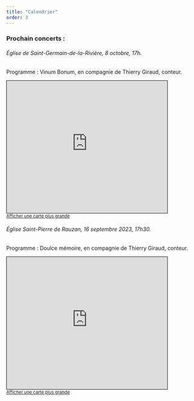 ```yaml
---
title: "Calendrier"
order: 3
---
```

### Prochain concerts :


###### Église de Saint-Germain-de-la-Rivière, 8 octobre, 17h.

Programme : Vinum Bonum, en compagnie de Thierry Giraud, conteur.
<iframe width="425" height="350" src="https://www.openstreetmap.org/export/embed.html?bbox=-0.336257815361023%2C44.945558877290665%2C-0.32917678356170654%2C44.94865320127529&amp;layer=mapnik" style="border: 1px solid black"></iframe><br/><small><a href="https://www.openstreetmap.org/#map=18/44.94711/-0.33272">Afficher une carte plus grande</a></small>

###### Église Saint-Pierre de Rauzan, 16 septembre 2023, 17h30.

Programme : Doulce mémoire, en compagnie de Thierry Giraud, conteur.

<iframe width="425" height="350" frameborder="0" scrolling="no" marginheight="0" marginwidth="0" src="https://www.openstreetmap.org/export/embed.html?bbox=-0.12784749269485476%2C44.77921723688089%2C-0.12430697679519653%2C44.78076508882308&amp;layer=mapnik" style="border: 1px solid black"></iframe><br/><small><a href="https://www.openstreetmap.org/#map=19/44.77999/-0.12608">Afficher une carte plus grande</a></small> 